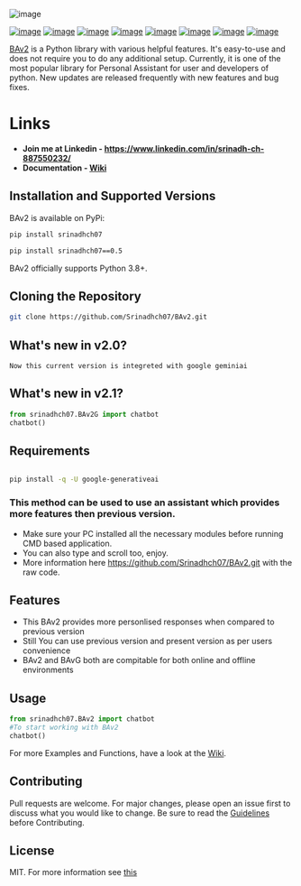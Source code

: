 ![image](https://brunda1.odoo.com/web/image/website/1/logo/MakeItSimple?unique=14c3757)

[![image](https://flat.badgen.net/github/stars/Srinadhch07/BAv2)](https://github.com/Srinadhch07/BAv2/stargazers) [![image](https://flat.badgen.net/github/forks/Srinadhch07/BAv2)](https://github.com/Srinadhch07/BAv2/network/members)
[![image](https://flat.badgen.net/github/open-issues/Srinadhch07/BAv2)](https://github.com/Srinadhch07/BAv2/issues)
[![image](https://flat.badgen.net/github/open-prs/Srinadhch07/BAv2)](https://github.com/Srinadhch07/BAv2/pulls)
[![image](https://flat.badgen.net/github/commits/Srinadhch07/BAv2)](https://github.com/Srinadhch07/BAv2/commits/master)
[![image](https://flat.badgen.net/github/license/Srinadhch07/BAv2)](https://github.com/Srinadhch07/BAv2/LICENCE)
[![image](https://flat.badgen.net/github/contributors/Srinadhch07/BAv2)](https://github.com/Srinadhch07/BAv2/graphs/contributors)
[![image](https://flat.badgen.net/github/release/Srinadhch07/BAv2)](https://github.com/Srinadhch07/BAv2/releases)
<!-- ![logo](https://github.com/Srinadhch07/BAv2/raw/master/Images/logo.png?raw=true) -->



[BAv2](https://pypi.org/project/srinadhch07/) is a Python library with various helpful features. It's easy-to-use and does not require you to do any additional setup. Currently, it is one of the most popular library for Personal Assistant for user and developers of python. New updates are released frequently with new features and bug fixes.

# Links

- **Join me at Linkedin - https://www.linkedin.com/in/srinadh-ch-887550232/**
- **Documentation - [Wiki](https://github.com/Srinadhch07/BAv2/wiki)**

## Installation and Supported Versions

BAv2 is available on PyPi:

```bash
pip install srinadhch07
```

```bash
pip install srinadhch07==0.5
```

BAv2 officially supports Python 3.8+.

## Cloning the Repository

```bash
git clone https://github.com/Srinadhch07/BAv2.git
```
## What's new in v2.0?
```
Now this current version is integreted with google geminiai
```
## What's new in v2.1?
```py
from srinadhch07.BAv2G import chatbot
chatbot()
```
## Requirements
```bash

pip install -q -U google-generativeai

```
### This method can be used to use an assistant which provides more features then previous version.
- Make sure your PC installed all the necessary modules before running CMD  based application.
- You can also type and scroll too, enjoy.
- More information here https://github.com/Srinadhch07/BAv2.git with the raw code.

## Features

- This BAv2 provides more personlised responses when compared to previous version
- Still You can use previous version and present version as per users convenience
- BAv2 and BAvG both are compitable for both online and offline environments

## Usage

```py
from srinadhch07.BAv2 import chatbot
#To start working with BAv2 
chatbot()
```

For more Examples and Functions, have a look at the [Wiki](https://github.com/Srinadhch07/BAv2/wiki).

## Contributing

Pull requests are welcome. For major changes, please open an issue first to discuss what you would like to change.
Be sure to read the [Guidelines](https://github.com/Srinadhch07/BAv2/blob/master/CONTRIBUTING.md) before Contributing.

## License

MIT.
For more information see [this](https://github.com/Srinadhch07/BAv2/blob/master/LICENSE)
